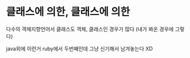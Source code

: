 # 클래스에 의한, 클래스에 의한

다수의 객체지향언어서 클래스도 객체, 클래스인 경우가 많다 (내가 봐온 경우에 그렇다)

java외에 이런거 ruby에서 두번째인데 그냥 신기해서 남겨놓는다 XD